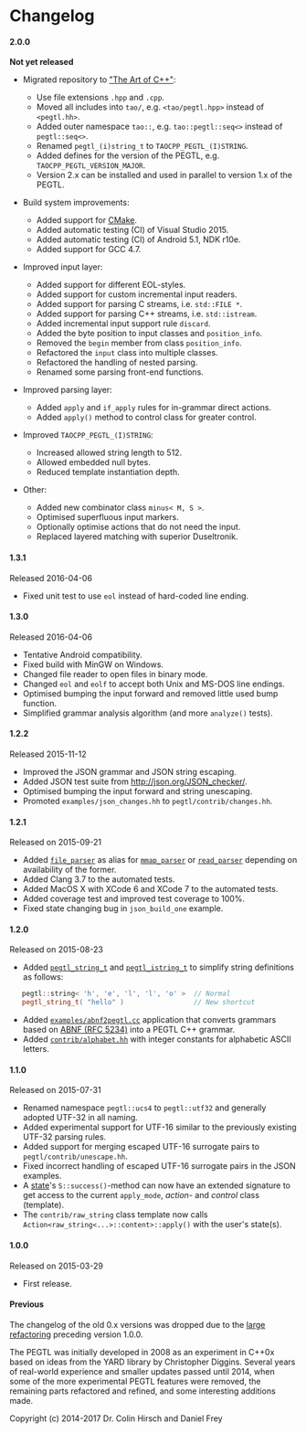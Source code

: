 # Changelog

#### 2.0.0

**Not yet released**

* Migrated repository to ["The Art of C++"](https://github.com/taocpp):

  * Use file extensions `.hpp` and `.cpp`.
  * Moved all includes into `tao/`, e.g. `<tao/pegtl.hpp>` instead of `<pegtl.hh>`.
  * Added outer namespace `tao::`, e.g. `tao::pegtl::seq<>` instead of `pegtl::seq<>`.
  * Renamed `pegtl_(i)string_t` to `TAOCPP_PEGTL_(I)STRING`.
  * Added defines for the version of the PEGTL, e.g. `TAOCPP_PEGTL_VERSION_MAJOR`.
  * Version 2.x can be installed and used in parallel to version 1.x of the PEGTL.

* Build system improvements:

  * Added support for [CMake](https://cmake.org/).
  * Added automatic testing (CI) of Visual Studio 2015.
  * Added automatic testing (CI) of Android 5.1, NDK r10e.
  * Added support for GCC 4.7.

* Improved input layer:

  * Added support for different EOL-styles.
  * Added support for custom incremental input readers.
  * Added support for parsing C streams, i.e. `std::FILE *`.
  * Added support for parsing C++ streams, i.e. `std::istream`.
  * Added incremental input support rule `discard`.
  * Added the byte position to input classes and `position_info`.
  * Removed the `begin` member from class `position_info`.
  * Refactored the `input` class into multiple classes.
  * Refactored the handling of nested parsing.
  * Renamed some parsing front-end functions.

* Improved parsing layer:

  * Added `apply` and `if_apply` rules for in-grammar direct actions.
  * Added `apply()` method to control class for greater control.

* Improved `TAOCPP_PEGTL_(I)STRING`:

  * Increased allowed string length to 512.
  * Allowed embedded null bytes.
  * Reduced template instantiation depth.

* Other:

  * Added new combinator class `minus< M, S >`.
  * Optimised superfluous input markers.
  * Optionally optimise actions that do not need the input.
  * Replaced layered matching with superior Duseltronik.

#### 1.3.1

Released 2016-04-06

* Fixed unit test to use `eol` instead of hard-coded line ending.

#### 1.3.0

Released 2016-04-06

* Tentative Android compatibility.
* Fixed build with MinGW on Windows.
* Changed file reader to open files in binary mode.
* Changed `eol` and `eolf` to accept both Unix and MS-DOS line endings.
* Optimised bumping the input forward and removed little used bump function.
* Simplified grammar analysis algorithm (and more `analyze()` tests).

#### 1.2.2

Released 2015-11-12

* Improved the JSON grammar and JSON string escaping.
* Added JSON test suite from http://json.org/JSON_checker/.
* Optimised bumping the input forward and string unescaping.
* Promoted `examples/json_changes.hh` to `pegtl/contrib/changes.hh`.

#### 1.2.1

Released on 2015-09-21

* Added [`file_parser`](Parser-Reference.md#parser-classes) as alias for [`mmap_parser`](Parser-Reference.md#parser-classes) or [`read_parser`](Parser-Reference.md#parser-classes) depending on availability of the former.
* Added Clang 3.7 to the automated tests.
* Added MacOS X with XCode 6 and XCode 7 to the automated tests.
* Added coverage test and improved test coverage to 100%.
* Fixed state changing bug in `json_build_one` example.

#### 1.2.0

Released on 2015-08-23

* Added [`pegtl_string_t`](Rule-Reference.md#tao_pegtl_string_t--) and [`pegtl_istring_t`](Rule-Reference.md#tao_pegtl_istring_t--) to simplify string definitions as follows:
```c++
   pegtl::string< 'h', 'e', 'l', 'l', 'o' >  // Normal
   pegtl_string_t( "hello" )                 // New shortcut
```
* Added [`examples/abnf2pegtl.cc`](Contrib-and-Examples.md#srcexamplepegtlabnf2pegtlcpp) application that converts grammars based on [ABNF (RFC 5234)](https://tools.ietf.org/html/rfc5234) into a PEGTL C++ grammar.
* Added [`contrib/alphabet.hh`](Contrib-and-Examples.md#includetaopegtlcontribalphabethpp) with integer constants for alphabetic ASCII letters.

#### 1.1.0

Released on 2015-07-31

* Renamed namespace `pegtl::ucs4` to `pegtl::utf32` and generally adopted UTF-32 in all naming.
* Added experimental support for UTF-16 similar to the previously existing UTF-32 parsing rules.
* Added support for merging escaped UTF-16 surrogate pairs to `pegtl/contrib/unescape.hh`.
* Fixed incorrect handling of escaped UTF-16 surrogate pairs in the JSON examples.
* A [state](Rule-Reference.md#state-s-r-)'s `S::success()`-method can now have an extended signature to get access to the current `apply_mode`, *action*- and *control* class (template).
* The `contrib/raw_string` class template now calls `Action<raw_string<...>::content>::apply()` with the user's state(s).

#### 1.0.0

Released on 2015-03-29

* First release.

#### Previous

The changelog of the old 0.x versions was dropped due to the [large refactoring](2014-Refactoring.md) preceding version 1.0.0.

The PEGTL was initially developed in 2008 as an experiment in C++0x based on ideas from the YARD library by Christopher Diggins.
Several years of real-world experience and smaller updates passed until 2014, when some of the more experimental PEGTL features were removed, the remaining parts refactored and refined, and some interesting additions made.

Copyright (c) 2014-2017 Dr. Colin Hirsch and Daniel Frey
